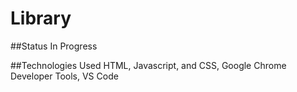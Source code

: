 # Library

##Status
In Progress

##Technologies Used
HTML, Javascript, and CSS, Google Chrome Developer Tools, VS Code